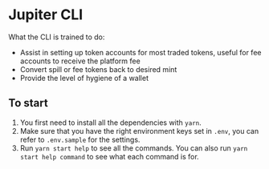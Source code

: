 # Jupiter CLI

What the CLI is trained to do:
- Assist in setting up token accounts for most traded tokens, useful for fee accounts to receive the platform fee
- Convert spill or fee tokens back to desired mint
- Provide the level of hygiene of a wallet

## To start

1. You first need to install all the dependencies with `yarn`.
2. Make sure that you have the right environment keys set in `.env`, you can refer to `.env.sample` for the settings.
3. Run `yarn start help` to see all the commands. You can also run `yarn start help command` to see what each command is for.
